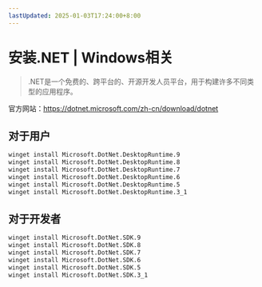 ```yaml
---
lastUpdated: 2025-01-03T17:24:00+8:00
---
```


# 安装.NET | Windows相关

> .NET是一个免费的、跨平台的、开源开发人员平台，用于构建许多不同类型的应用程序。

官方网站：<https://dotnet.microsoft.com/zh-cn/download/dotnet>

## 对于用户

```bash
winget install Microsoft.DotNet.DesktopRuntime.9
winget install Microsoft.DotNet.DesktopRuntime.8
winget install Microsoft.DotNet.DesktopRuntime.7
winget install Microsoft.DotNet.DesktopRuntime.6
winget install Microsoft.DotNet.DesktopRuntime.5
winget install Microsoft.DotNet.DesktopRuntime.3_1
```

## 对于开发者

```bash
winget install Microsoft.DotNet.SDK.9
winget install Microsoft.DotNet.SDK.8
winget install Microsoft.DotNet.SDK.7
winget install Microsoft.DotNet.SDK.6
winget install Microsoft.DotNet.SDK.5
winget install Microsoft.DotNet.SDK.3_1
```